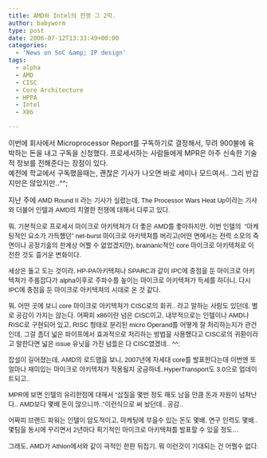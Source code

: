 ```yaml
---
title: AMD와 Intel의 전쟁 그 2막.
author: babyworm
type: post
date: 2006-07-12T13:33:49+00:00
categories:
  - 'News on SoC &amp; IP design'
tags:
  - alpha
  - AMD
  - CISC
  - Core Architecture
  - HPPA
  - Intel
  - X86

---
```

이번에 회사에서 Microprocessor Report를 구독하기로 결정해서, 무려 900불에 육박하는 돈을 내고 구독을 신청했다. 프로세서하는 사람들에게 MPR은 아주 신속한 기술적 정보를 전해준다는 장점이 있다.  
예전에 학교에서 구독했을때는, 괜찮은 기사가 나오면 바로 세미나 모드여서.. 그리 반갑지만은 않았지만..^^;

지난 주에 <font face="Arial, Helvetica, sans-serif" size="-1">AMD Round II 라는 기사가 실렸는데, <font face="Arial, Helvetica, sans-serif" size="-1">The Processor Wars Heat Up</font>이라는 기사와 더불어 인텔과 AMD의 치열한 전쟁에 대해서 다루고 있다.</p> 

<p>
  뭐, 기본적으로 프로세서 마이크로 아키텍쳐가 더 좋은 AMD를 좋아하지만, 이번 인텔의&nbsp; &#8220;마케팅적인 요소가 가득했던&#8221; net-burst 마이크로 아키텍쳐를 버리고(어떤 면에서는 전력 소모의 측면이나 공정기술의 한계상 어쩔 수 없었겠지만), brainanic적인 core 마이크로 아키텍쳐로 이전한 것도 즐거운 변화이다.
</p>

<p>
  세상은 돌고 도는 것이라, HP-PA아키텍쳐나 SPARC과 같이 IPC에 중점을 둔 마이크로 아키텍쳐가 주름잡다가 alpha이후로 주파수를 높이는 마이크로 아키텍쳐가 득세를 하더니, 다시 IPC에 중점을 둔 마이크로 아키텍쳐의 시대로 온 것 같다.
</p>

<p>
  뭐, 어떤 곳에 보니 core 마이크로 아키텍쳐가 CISC로의 회귀.. 라고 말하는 사람도 있던데, 별로 공감이 가지는 않는다. 어짜피 x86이란 넘은 CISC이고, 내부적으로는 인텔이나 AMD나 RISC로 구현되어 있고, RISC 형태로 분리된 micro Operand를 어떻게 잘 처리하는지가 관건인데, 그걸 좀더 넓은 파이프에서 효과적으로 처리하는 방법을 사용했다고 CISC로의 귀환이라고 말한다면 넓은 issue 유닛을 가진 넘들은 다 CISC였겠네.. ^^;
</p>

<p>
  잡설이 길어졌는데, AMD의 로드맵을 보니, 2007년에 차세대 core를 발표한다는데 이번엔 또 얼마나 재미있는 마이크로 아키텍쳐가 적용될지 궁금하네..HyperTransport도 3.0으로 업데이트되고..
</p>

<p>
  MPR에 보면 인텔의 유리한점에 대해서 &#8220;삽질을 몇번 정도 해도 남을 만큼 돈과 자원이 넘쳐난다.. AMD보다 몇배 돈이 많으니까..&#8221;이런식으로 써 놨던데.. 공감..
</p>

<p>
  어짜피 브랜드 파워는 인텔이 압도적이고, 마케팅에 부을수 있는 돈도 몇배, 연구 인력도 몇배.. 몇팀을 동시에 꾸리면서 2년마다 획기적인 마이크로 아키텍쳐를 발표할 수 있을 정도&#8230;
</p>

<p>
  그래도, AMD가 Athlon에서와 같이 극적인 한판 뒤집기, 뭐 이런것이 기대되는 건 어쩔수 없다.<br /> </font>
</p>